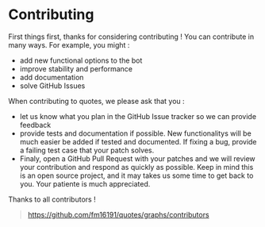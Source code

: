 # Contributing

First things first, thanks for considering contributing ! You can contribute in many ways. For example, you might :
- add new functional options to the bot
- improve stability and performance
- add documentation
- solve GitHub Issues

When contributing to quotes, we please ask that you :
- let us know what you plan in the GitHub Issue tracker so we can provide feedback
- provide tests and documentation if possible. New functionalitys will be much easier be added if tested and documented. If fixing a bug, provide a failing test case that your patch solves.
- Finaly, open a GitHub Pull Request with your patches and we will review your contribution and respond as quickly as possible. Keep in mind this is an open source project, and it may takes us some time to get back to you. Your patiente is much appreciated.

Thanks to all contributors !
> https://github.com/fm16191/quotes/graphs/contributors